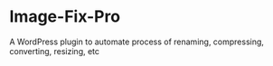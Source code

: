# Image-Fix-Pro
A WordPress plugin to automate process of renaming, compressing, converting, resizing, etc
